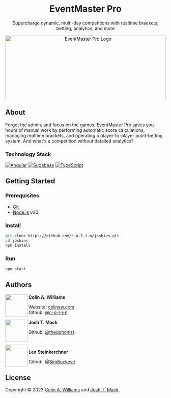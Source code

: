<h1 align="center">EventMaster Pro</h1>

<p align="center">Supercharge dynamic, multi-day competitions with realtime brackets, betting, analytics, and more</p>

[//]: # '<div align="center">'
[//]: # '  <a href="https://github.com/c-o-l-i-n/joshies/actions/workflows/build-and-deploy.yml">'
[//]: # '    <img alt="Github Build and Deployment Status" src="https://img.shields.io/github/actions/workflow/status/c-o-l-i-n/joshies/build-and-deploy.yml?branch=main&logo=github&logoWidth=12">'
[//]: # '  </a>'
[//]: # '  <a href="https://joshies.app">'
[//]: # '    <img alt="Website Monitoring Status" src="https://img.shields.io/website?url=https%3A%2F%2Fjoshies.app">'
[//]: # '  </a>'
[//]: # '</div>'
[//]: # '<br />'
[//]: # '<br />'

<p align="center">
  <img alt="EventMaster Pro Logo" height="200" width="100%" src="https://colinaw.com/assets/images/logos/emp.svg" />
</p>

## About

Forget the admin, and focus on the games. EventMaster Pro saves you hours of manual work by performing automatic score calculations, managing realtime brackets, and operating a player-to-player point-betting system. And what's a competition without detailed analytics?

### Technology Stack

[![Angular](https://img.shields.io/badge/angular-%23DD0031?style=for-the-badge&logo=angular&logoColor=white)](https://angular.dev/)
[![Supabase](https://img.shields.io/badge/Supabase-3ECF8E?style=for-the-badge&logo=supabase&logoColor=white)](https://supabase.com/)
[![TypeScript](https://img.shields.io/badge/TypeScript-%23007ACC?style=for-the-badge&logo=typescript&logoColor=white)](https://www.typescriptlang.org/)

## Getting Started

### Prerequisites

- [Git](https://git-scm.com/)
- [Node.js](https://nodejs.org/) v20

### Install

```sh
git clone https://github.com/c-o-l-i-n/joshies.git
cd joshies
npm install
```

### Run

```sh
npm start
```

## Authors

<a href="https://github.com/c-o-l-i-n">
  <img src="https://images.weserv.nl/?url=avatars.githubusercontent.com/u/40863449?v=4&w=140&fit=cover&mask=circle&maxage=7d" style="width: 70px" align="left" alt=""/>
</a>

**Colin A. Williams**

Website: [colinaw.com](https://colinaw.com)
<br>
Github: [@c-o-l-i-n](https://github.com/c-o-l-i-n)

<a href="https://github.com/theuphonist">
  <img src="https://images.weserv.nl/?url=avatars.githubusercontent.com/u/120233007?v=4&w=140&fit=cover&mask=circle&maxage=7d" style="width: 70px" align="left" alt=""/>
</a>

**Josh T. Mack**

Github: [@theuphonist](https://github.com/theuphonist)

<br/>
<a href="https://github.com/SimBuckeye">
  <img src="https://images.weserv.nl/?url=avatars.githubusercontent.com/u/9426441?v=4&w=140&fit=cover&mask=circle&maxage=7d" style="width: 70px" align="left" alt=""/>
</a>

**Leo Steinkerchner**

Github: [@SimBuckeye](https://github.com/SimBuckeye)

## License

Copyright © 2023 [Colin A. Williams](https://github.com/c-o-l-i-n) and [Josh T. Mack](https://github.com/theuphonist).
